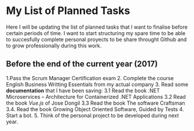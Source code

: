 # My List of Planned Tasks
Here I will be updating the list of planned tasks that I want to finalise before certain periods of time. I want to start structuring my spare time to be able to succesfully complete personal proyects to be share throught Github and to grow professionally during this work. 
## Before the end of the current year (2017)
1.Pass the Scrum Manager Certification exam
2. Complete the course English Business Writting Essentials from my actual company
3. Read some **documentation** that I have been saving:
3.1 Read the book .NET Microservices – Architecture for Containerized .NET Applications
3.2 Read the book _Vue.js_ of Jose Dongil
3.3 Read the book The software Craftsman
3.4. Read the book Growing Object Oriented Software, Guided by Tests
4. Start a bot. 
5. Think of the personal project to be developed during next year.


